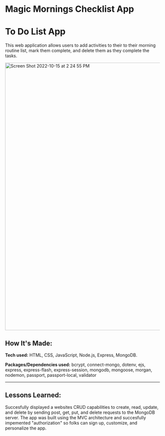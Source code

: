 # Magic Mornings Checklist App


# To Do List App
This web application allows users to add activities to their to their morning routine list, mark them complete, and delete them as they complete the tasks. 


<img width="868" alt="Screen Shot 2022-10-15 at 2 24 55 PM" src="https://user-images.githubusercontent.com/97640502/196008761-92a1d903-2113-4704-a808-e60320008318.png">


## How It's Made:

**Tech used:** HTML, CSS, JavaScript, Node.js, Express, MongoDB.

**Packages/Dependencies used:**
bcrypt, connect-mongo, dotenv, ejs, express, express-flash, express-session, mongodb, mongoose, morgan, nodemon, passport, passport-local, validator

---

## Lessons Learned:

Succesfully displayed a websites CRUD capabilities to create, read, update, and delete by sending post, get, put, and delete requests to the MongoDB server. The app was built using the MVC architecture and succesfully impemented "authorization" so folks can sign up, customize, and personalize the app. 



